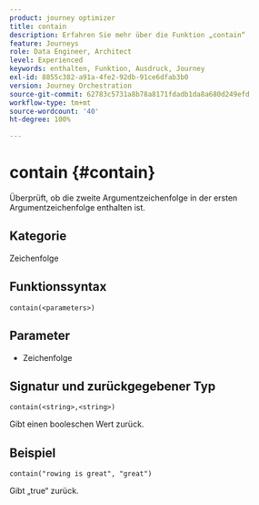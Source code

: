 ```yaml
---
product: journey optimizer
title: contain
description: Erfahren Sie mehr über die Funktion „contain“
feature: Journeys
role: Data Engineer, Architect
level: Experienced
keywords: enthalten, Funktion, Ausdruck, Journey
exl-id: 8855c382-a91a-4fe2-92db-91ce6dfab3b0
version: Journey Orchestration
source-git-commit: 62783c5731a8b78a8171fdadb1da8a680d249efd
workflow-type: tm+mt
source-wordcount: '40'
ht-degree: 100%

---
```


# contain {#contain}

Überprüft, ob die zweite Argumentzeichenfolge in der ersten Argumentzeichenfolge enthalten ist.

## Kategorie

Zeichenfolge

## Funktionssyntax

`contain(<parameters>)`

## Parameter

* Zeichenfolge

## Signatur und zurückgegebener Typ

`contain(<string>,<string>)`

Gibt einen booleschen Wert zurück.

## Beispiel

`contain("rowing is great", "great")`

Gibt „true“ zurück.

